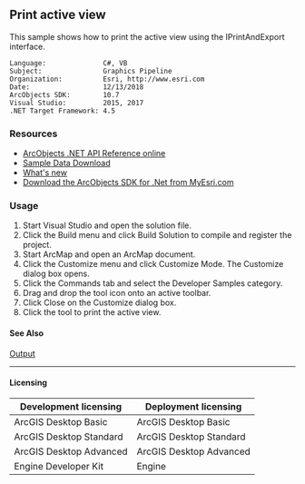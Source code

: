 ## Print active view

This sample shows how to print the active view using the IPrintAndExport interface.  


<!-- TODO: Fill this section below with metadata about this sample-->
```
Language:              C#, VB
Subject:               Graphics Pipeline
Organization:          Esri, http://www.esri.com
Date:                  12/13/2018
ArcObjects SDK:        10.7
Visual Studio:         2015, 2017
.NET Target Framework: 4.5
```

### Resources

* [ArcObjects .NET API Reference online](http://desktop.arcgis.com/en/arcobjects/latest/net/webframe.htm)  
* [Sample Data Download](../../releases)  
* [What's new](http://desktop.arcgis.com/en/arcobjects/latest/net/webframe.htm#91cabc68-2271-400a-8ff9-c7fb25108546.htm)  
* [Download the ArcObjects SDK for .Net from MyEsri.com](https://my.esri.com/)  

### Usage
1. Start Visual Studio and open the solution file.  
1. Click the Build menu and click Build Solution to compile and register the project.  
1. Start ArcMap and open an ArcMap document.  
1. Click the Customize menu and click Customize Mode. The Customize dialog box opens.  
1. Click the Commands tab and select the Developer Samples category.  
1. Drag and drop the tool icon onto an active toolbar.  
1. Click Close on the Customize dialog box.  
1. Click the tool to print the active view.  







#### See Also  
[Output](http://desktop.arcgis.com/search/?q=Output&p=0&language=en&product=arcobjects-sdk-dotnet&version=&n=15&collection=help)  


---------------------------------

#### Licensing  
| Development licensing | Deployment licensing | 
| ------------- | ------------- | 
| ArcGIS Desktop Basic | ArcGIS Desktop Basic |  
| ArcGIS Desktop Standard | ArcGIS Desktop Standard |  
| ArcGIS Desktop Advanced | ArcGIS Desktop Advanced |  
| Engine Developer Kit | Engine |  


